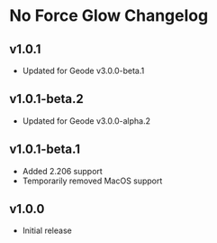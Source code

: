 # No Force Glow Changelog
## v1.0.1
- Updated for Geode v3.0.0-beta.1
## v1.0.1-beta.2
- Updated for Geode v3.0.0-alpha.2
## v1.0.1-beta.1
- Added 2.206 support
- Temporarily removed MacOS support
## v1.0.0
- Initial release